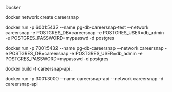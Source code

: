 Docker

docker network create careersnap

docker run -p 6001:5432 --name pg-db-careersnap-test --network careersnap -e POSTGRES_DB=careersnap -e POSTGRES_USER=db_admin -e POSTGRES_PASSWORD=mypasswd -d postgres

docker run -p 7001:5432 --name pg-db-careersnap --network careersnap -e POSTGRES_DB=careersnap -e POSTGRES_USER=db_admin -e POSTGRES_PASSWORD=mypasswd -d postgres

docker build -t careersnap-api .

docker run -p 3001:3000 --name careersnap-api --network careersnap -d careersnap-api 



